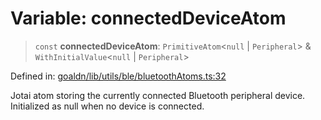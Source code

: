 # Variable: connectedDeviceAtom

> `const` **connectedDeviceAtom**: `PrimitiveAtom`\<`null` \| `Peripheral`\> & `WithInitialValue`\<`null` \| `Peripheral`\>

Defined in: [goaldn/lib/utils/ble/bluetoothAtoms.ts:32](https://github.com/aldesgroup/goaldn/blob/6a7943d02984b1a6b41d76a3a483a1484b644076/lib/utils/ble/bluetoothAtoms.ts#L32)

Jotai atom storing the currently connected Bluetooth peripheral device.
Initialized as null when no device is connected.

